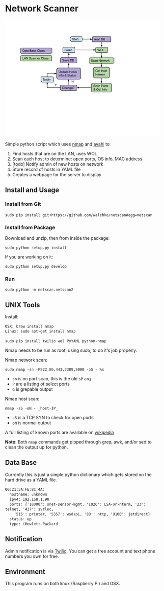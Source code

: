 # Network Scanner

![diagram](./pics/LAN-Scanner-3.jpg)

Simple python script which uses [nmap](http://) and [avahi](http://www.avahi.org) to:

1. Find hosts that are on the LAN, uses WOL
2. Scan each host to determine: open ports, OS info, MAC address
3. [todo] Notify admin of new hosts on network
4. Store record of hosts in YAML file
5. Creates a webpage for the server to display

## Install and Usage

### Install from Git

	sudo pip install git+https://github.com/walchko/netscan#egg=netscan

### Install from Package

Download and unzip, then from inside the package:

	sudo python setup.py install

If you are working on it:

	sudo python setup.py develop

### Run

	sudo python -m netscan.netscan2

## UNIX Tools

Install:

	OSX: brew install nmap
	Linux: sudo apt-get install nmap

	sudo pip install twilio wol PyYAML python-nmap

Nmap needs to be run as root, using sudo, to do it's job properly.

Nmap network scan:

	sudo nmap -sn -PS22,80,443,3389,5000 -oG - %s 

* `sn` is no port scan, this is the old `sP` arg
* `P` are a listing of select ports
* `G` is grepable output

Nmap host scan:

	nmap -sS -oN - _host-IP_

* `sS` is a TCP SYN to check for open ports
* `oN` is normal output

A full listing of known ports are available on [wikipedia](http://en.wikipedia.org/wiki/List_of_TCP_and_UDP_port_numbers)

**Note:** Both `nmap` commands get pipped through grep, awk, and/or sed to clean the output up for python.

## Data Base

Currently this is just a simple python dictionary which gets stored on the hard drive as a YAML file.

	00:21:5A:FE:BC:4A:
	  hostname: unknown
	  ipv4: 192.168.1.90
	  ports: {'10000': snet-sensor-mgmt, '1026': LSA-or-nterm, '23': telnet, '427': svrloc,
		'515': printer, '5357': wsdapi, '80': http, '9100': jetdirect}
	  status: up
	  type: (Hewlett-Packard

## Notification

Admin notification is via [Twilio](https://www.twilio.com/sms). You can get a free account and text phone numbers you own for free.

## Environment

This program runs on both linux (Raspberry Pi) and OSX.

